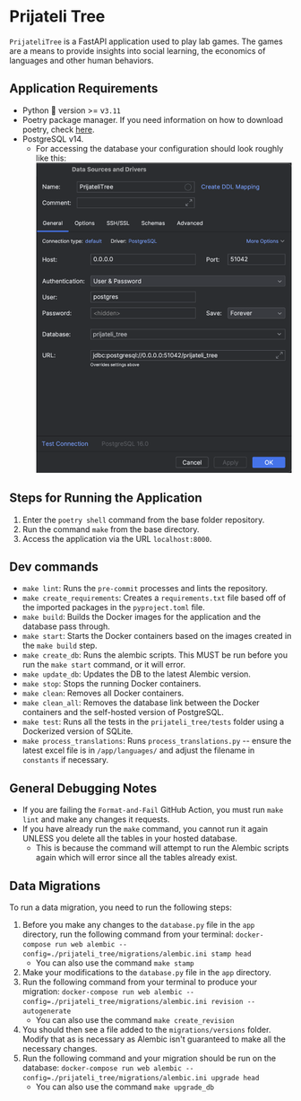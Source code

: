 # Prijateli Tree
`PrijateliTree` is a FastAPI application used to play lab games.
The games are a means to provide insights into social learning, the economics of languages and other human behaviors.

## Application Requirements
- Python 🐍 version >= v`3.11`
- Poetry package manager. If you need information on how to download poetry, check [here](https://python-poetry.org/docs/#installation).
- PostgreSQL v14.
  - For accessing the database your configuration should look roughly like this:
  ![Database Access Configuration](misc%2FScreenshot%202023-10-02%20at%204.41.36%20PM.png)

## Steps for Running the Application
1. Enter the `poetry shell` command from the base folder repository.
2. Run the command `make` from the base directory.
3. Access the application via the URL `localhost:8000`.

## Dev commands
- `make lint`: Runs the `pre-commit` processes and lints the repository.
- `make create_requirements`: Creates a `requirements.txt` file based off of the imported packages in the `pyproject.toml` file.
- `make build`: Builds the Docker images for the application and the database pass through.
- `make start`: Starts the Docker containers based on the images created in the `make build` step.
- `make create_db`: Runs the alembic scripts. This MUST be run before you run the `make start` command, or it will error.
- `make update_db`: Updates the DB to the latest Alembic version.
- `make stop`: Stops the running Docker containers.
- `make clean`: Removes all Docker containers.
- `make clean_all`: Removes the database link between the Docker containers and the self-hosted version of PostgreSQL.
- `make test`: Runs all the tests in the `prijateli_tree/tests` folder using a Dockerized version of SQLite.
- `make process_translations`: Runs `process_translations.py` -- ensure the latest excel file is in `/app/languages/` and adjust the filename in `constants` if necessary.

## General Debugging Notes
- If you are failing the `Format-and-Fail` GitHub Action, you must run `make lint` and make any changes it requests.
- If you have already run the `make` command, you cannot run it again UNLESS you delete all the tables in your hosted database.
  - This is because the command will attempt to run the Alembic scripts again which will error since all the tables already exist.

## Data Migrations
To run a data migration, you need to run the following steps:
1. Before you make any changes to the `database.py` file in the `app` directory, run the following command from your terminal:
`docker-compose run web alembic --config=./prijateli_tree/migrations/alembic.ini stamp head`
   - You can also use the command `make stamp`
2. Make your modifications to the `database.py` file in the `app` directory.
3. Run the following command from your terminal to produce your migration: `docker-compose run web alembic --config=./prijateli_tree/migrations/alembic.ini revision --autogenerate`
   - You can also use the command `make create_revision`
4. You should then see a file added to the `migrations/versions` folder. Modify that as is necessary as Alembic isn't guaranteed to make all the necessary changes.
5. Run the following command and your migration should be run on the database: `docker-compose run web alembic --config=./prijateli_tree/migrations/alembic.ini upgrade head`
   - You can also use the command `make upgrade_db`
